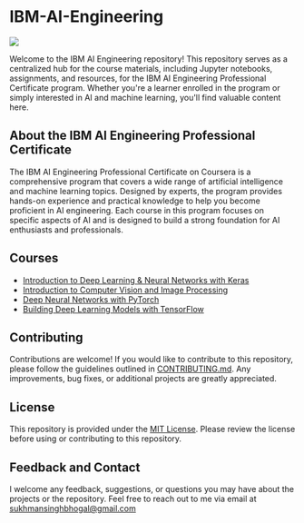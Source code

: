 # IBM-AI-Engineering
![](https://images.ctfassets.net/wp1lcwdav1p1/5maw13sYG3aYOco87fOgsH/34df160b253cfc19d29186d50ea68a3b/iStock-1205321953.jpg?w=1500&h=680&q=60&fit=fill&f=faces&fm=jpg&fl=progressive)

Welcome to the IBM AI Engineering repository! This repository serves as a centralized hub for the course materials, including Jupyter notebooks, assignments, and resources, for the IBM AI Engineering Professional Certificate program. Whether you're a learner enrolled in the program or simply interested in AI and machine learning, you'll find valuable content here.

## About the IBM AI Engineering Professional Certificate
The IBM AI Engineering Professional Certificate on Coursera is a comprehensive program that covers a wide range of artificial intelligence and machine learning topics. Designed by experts, the program provides hands-on experience and practical knowledge to help you become proficient in AI engineering. Each course in this program focuses on specific aspects of AI and is designed to build a strong foundation for AI enthusiasts and professionals.

## Courses
 - [Introduction to Deep Learning & Neural Networks with Keras](https://github.com/SUKHMAN-SINGH-1612/IBM-AI-Engineering/tree/main/Introduction%20to%20Deep%20Learning%20%26%20Neural%20Networks%20with%20Keras)
 - [Introduction to Computer Vision and Image Processing](https://github.com/SUKHMAN-SINGH-1612/IBM-AI-Engineering/tree/main/Introduction%20to%20Computer%20Vision%20and%20Image%20Processing)
 - [Deep Neural Networks with PyTorch](https://github.com/SUKHMAN-SINGH-1612/IBM-AI-Engineering/tree/main/Deep%20Neural%20Networks%20with%20PyTorch)
 - [Building Deep Learning Models with TensorFlow](https://github.com/SUKHMAN-SINGH-1612/IBM-AI-Engineering/tree/main/Building%20Deep%20Learning%20Models%20with%20TensorFlow)
   
## Contributing
Contributions are welcome! If you would like to contribute to this repository, please follow the guidelines outlined in [CONTRIBUTING.md](https://github.com/SUKHMAN-SINGH-1612/IBM-AI-Engineering/blob/main/CONTRIBUTING.md). Any improvements, bug fixes, or additional projects are greatly appreciated.

## License
This repository is provided under the [MIT License](./LICENSE). Please review the license before using or contributing to this repository.

## Feedback and Contact
I welcome any feedback, suggestions, or questions you may have about the projects or the repository. Feel free to reach out to me via email at [sukhmansinghbhogal@gmail.com](mailto:sukhmansinghbhogal@gmail.com)
